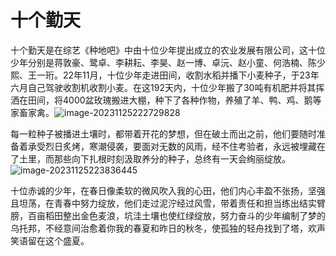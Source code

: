 #                             十个勤天

十个勤天是在综艺《种地吧》中由十位少年提出成立的农业发展有限公司，这十位少年分别是蒋敦豪、鹭卓、李耕耘、李昊、赵一博、卓沅、赵小童、何浩楠、陈少熙、王一珩。22年11月，十位少年走进田间，收割水稻并播下小麦种子，于23年六月自己驾驶收割机收割小麦。在这192天内，十位少年搬了30吨有机肥并将其挥洒在田间，将4000盆玫瑰搬进大棚，种下了各种作物，养殖了羊、鸭、鸡、鹅等家畜家禽。![image-20231125222729828](C:\Users\33837\AppData\Roaming\Typora\typora-user-images\image-20231125222729828.png)

每一粒种子被播进土壤时，都带着开花的梦想，但在破土而出之前，他们要随时准备着承受烈日炙烤，寒潮侵袭，要面对无数的风雨，经不住考验者，永远被埋藏在了土里，而那些向下扎根时刻汲取养分的种子，总终有一天会绚丽绽放。![image-20231125223836445](C:\Users\33837\AppData\Roaming\Typora\typora-user-images\image-20231125223836445.png)

十位赤诚的少年，在春日像柔软的微风吹入我的心田，他们内心丰盈不张扬，坚强且坦荡，在青春中努力绽放，他们走过泥泞经过风雪，带着责任和担当练出结实臂膀，百亩稻田整出金色麦浪，坑洼土壤也使红绿绽放，努力奋斗的少年编制了梦的乌托邦，不经意间治愈着你我的春夏和昨日的秋冬，使孤独的轻舟找到了塔，欢声笑语留在这个盛夏。